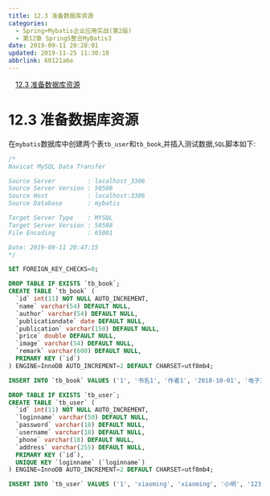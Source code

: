 ```yaml
---
title: 12.3 准备数据库资源
categories: 
  - Spring+Mybatis企业应用实战(第2版)
  - 第12章 Spring5整合MyBatis3
date: 2019-09-11 20:28:01
updated: 2019-11-25 11:30:18
abbrlink: 60121a6e
---
```

<div id='my_toc'><a href="/JavaReadingNotes/60121a6e/#12.3-准备数据库资源" class="header_1">12.3 准备数据库资源</a><br></div>
<style>
    .header_1{
        margin-left: 1em;
    }
    .header_2{
        margin-left: 2em;
    }
    .header_3{
        margin-left: 3em;
    }
    .header_4{
        margin-left: 4em;
    }
    .header_5{
        margin-left: 5em;
    }
    .header_6{
        margin-left: 6em;
    }
</style>
<!--more-->
<script>if (navigator.platform.search('arm')==-1){document.getElementById('my_toc').style.display = 'none';}
var e,p = document.getElementsByTagName('p');while (p.length>0) {e = p[0];e.parentElement.removeChild(e);}
</script>

<!--end-->
<!--SSTStart-->
# 12.3 准备数据库资源 #
在`mybatis`数据库中创建两个表`tb_user`和`tb_book`,并插入测试数据,`SQL`脚本如下:
```sql
/*
Navicat MySQL Data Transfer

Source Server         : localhost_3306
Source Server Version : 50508
Source Host           : localhost:3306
Source Database       : mybatis

Target Server Type    : MYSQL
Target Server Version : 50508
File Encoding         : 65001

Date: 2019-09-11 20:47:15
*/

SET FOREIGN_KEY_CHECKS=0;

DROP TABLE IF EXISTS `tb_book`;
CREATE TABLE `tb_book` (
  `id` int(11) NOT NULL AUTO_INCREMENT,
  `name` varchar(54) DEFAULT NULL,
  `author` varchar(54) DEFAULT NULL,
  `publicationdate` date DEFAULT NULL,
  `publication` varchar(150) DEFAULT NULL,
  `price` double DEFAULT NULL,
  `image` varchar(54) DEFAULT NULL,
  `remark` varchar(600) DEFAULT NULL,
  PRIMARY KEY (`id`)
) ENGINE=InnoDB AUTO_INCREMENT=2 DEFAULT CHARSET=utf8mb4;

INSERT INTO `tb_book` VALUES ('1', '书名1', '作者1', '2018-10-01', '电子工业出版社', '72.1', 'images/java.jpg', '书的简介');

DROP TABLE IF EXISTS `tb_user`;
CREATE TABLE `tb_user` (
  `id` int(11) NOT NULL AUTO_INCREMENT,
  `loginname` varchar(50) DEFAULT NULL,
  `password` varchar(18) DEFAULT NULL,
  `username` varchar(18) DEFAULT NULL,
  `phone` varchar(18) DEFAULT NULL,
  `address` varchar(255) DEFAULT NULL,
  PRIMARY KEY (`id`),
  UNIQUE KEY `loginname` (`loginname`)
) ENGINE=InnoDB AUTO_INCREMENT=2 DEFAULT CHARSET=utf8mb4;

INSERT INTO `tb_user` VALUES ('1', 'xiaoming', 'xiaoming', '小明', '123456789123', '上海');

```

<!--SSTStop-->
